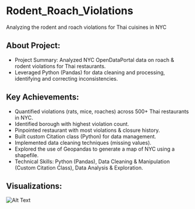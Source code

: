 # Rodent_Roach_Violations
Analyzing the rodent and roach violations for Thai cuisines in NYC

## About Project:
* Project Summary: Analyzed NYC OpenDataPortal data on roach & rodent violations for Thai restaurants.
* Leveraged Python (Pandas) for data cleaning and processing, identifying and correcting inconsistencies.

## Key Achievements:
* Quantified violations (rats, mice, roaches) across 500+ Thai restaurants in NYC.
* Identified borough with highest violation count.
* Pinpointed restaurant with most violations & closure history.
* Built custom Citation class (Python) for data management.
* Implemented data cleaning techniques (missing values).
* Explored the use of Geopandas to generate a map of NYC using a shapefile.
* Technical Skills: Python (Pandas), Data Cleaning & Manipulation (Custom Citation Class), Data Analysis & Exploration.

## Visualizations:
![Alt Text](image_url)
